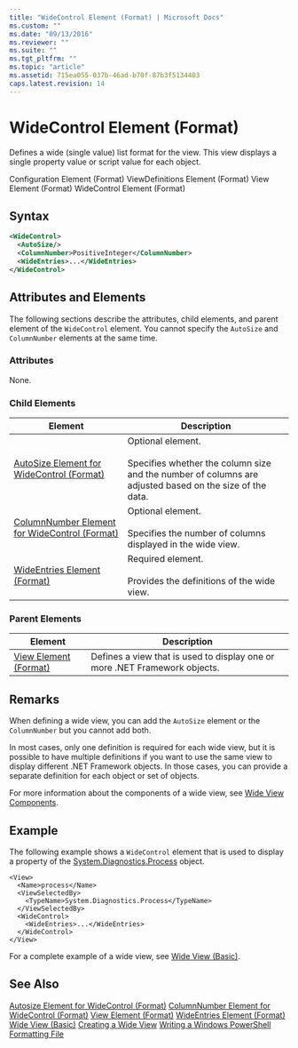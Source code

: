 ```yaml
---
title: "WideControl Element (Format) | Microsoft Docs"
ms.custom: ""
ms.date: "09/13/2016"
ms.reviewer: ""
ms.suite: ""
ms.tgt_pltfrm: ""
ms.topic: "article"
ms.assetid: 715ea055-037b-46ad-b70f-87b3f5134403
caps.latest.revision: 14
---
```

# WideControl Element (Format)
Defines a wide (single value) list format for the view. This view displays a single property value or script value for each object.

 Configuration Element (Format)
ViewDefinitions Element (Format)
View Element (Format)
WideControl Element (Format)

## Syntax

```xml
<WideControl>
  <AutoSize/>
  <ColumnNumber>PositiveInteger</ColumnNumber>
  <WideEntries>...</WideEntries>
</WideControl>
```

## Attributes and Elements
 The following sections describe the attributes, child elements, and parent element of the `WideControl` element. You cannot specify the `AutoSize` and `ColumnNumber` elements at the same time.

### Attributes
 None.

### Child Elements

|Element|Description|
|-------------|-----------------|
|[AutoSize Element for WideControl (Format)](./autosize-element-for-widecontrol-format.md)|Optional element.<br /><br /> Specifies whether the column size and the number of columns are adjusted based on the size of the data.|
|[ColumnNumber Element for WideControl (Format)](./columnnumber-element-for-widecontrol-format.md)|Optional element.<br /><br /> Specifies the number of columns displayed in the wide view.|
|[WideEntries Element (Format)](./wideentries-element-for-widecontrol-format.md)|Required element.<br /><br /> Provides the definitions of the wide view.|

### Parent Elements

|Element|Description|
|-------------|-----------------|
|[View Element (Format)](./view-element-format.md)|Defines a view that is used to display one or more .NET Framework objects.|

## Remarks
 When defining a wide view, you can add the `AutoSize` element or the `ColumnNumber` but you cannot add both.

 In most cases, only one definition is required for each wide view, but it is possible to have multiple definitions if you want to use the same view to display different .NET Framework objects. In those cases, you can provide a separate definition for each object or set of objects.

 For more information about the components of a wide view, see [Wide View Components](./creating-a-wide-view.md).

## Example
 The following example shows a `WideControl` element that is used to display a property of the [System.Diagnostics.Process](/dotnet/api/System.Diagnostics.Process) object.

```
<View>
  <Name>process</Name>
  <ViewSelectedBy>
    <TypeName>System.Diagnostics.Process</TypeName>
  </ViewSelectedBy>
  <WideControl>
    <WideEntries>...</WideEntries>
  </WideControl>
</View>
```

 For a complete example of a wide view, see [Wide View (Basic)](./wide-view-basic.md).

## See Also
 [Autosize Element for WideControl (Format)](./autosize-element-for-widecontrol-format.md)
 [ColumnNumber Element for WideControl (Format)](./columnnumber-element-for-widecontrol-format.md)
 [View Element (Format)](./view-element-format.md)
 [WideEntries Element (Format)](./wideentries-element-for-widecontrol-format.md)
 [Wide View (Basic)](./wide-view-basic.md)
 [Creating a Wide View](./creating-a-wide-view.md)
 [Writing a Windows PowerShell Formatting File](./writing-a-windows-powershell-formatting-file.md)
